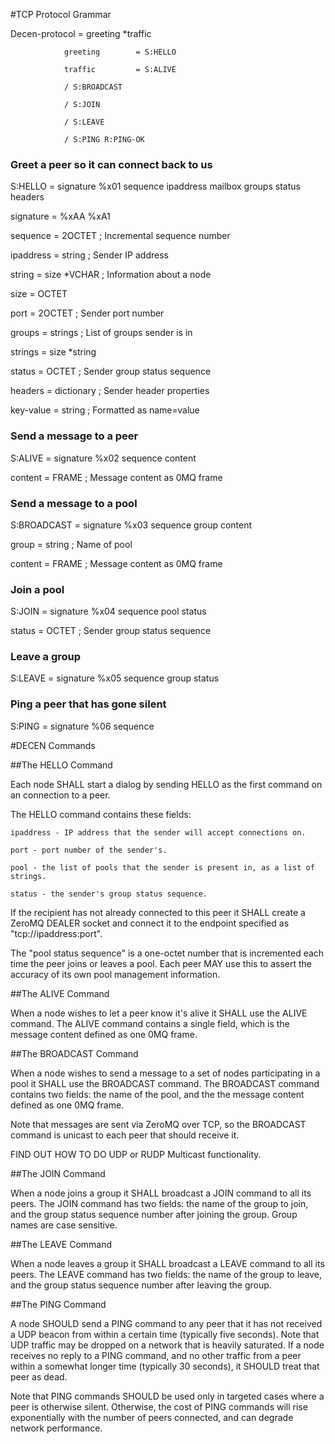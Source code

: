 #TCP Protocol Grammar

Decen-protocol    = greeting *traffic

				greeting        = S:HELLO

				traffic         = S:ALIVE

                / S:BROADCAST

                / S:JOIN

                / S:LEAVE

                / S:PING R:PING-OK

###   Greet a peer so it can connect back to us

S:HELLO         = signature %x01 sequence ipaddress mailbox groups status headers

signature       = %xAA %xA1

sequence        = 2OCTET        ; Incremental sequence number

ipaddress       = string        ; Sender IP address

string          = size *VCHAR   ; Information about a node

size            = OCTET

port            = 2OCTET        ; Sender port number

groups          = strings       ; List of groups sender is in

strings         = size *string

status          = OCTET         ; Sender group status sequence

headers         = dictionary    ; Sender header properties

key-value       = string        ; Formatted as name=value

### Send a message to a peer

S:ALIVE       = signature %x02 sequence content

content         = FRAME         ; Message content as 0MQ frame

### Send a message to a pool

S:BROADCAST         = signature %x03 sequence group content

group           = string        ; Name of pool

content         = FRAME         ; Message content as 0MQ frame

### Join a pool

S:JOIN          = signature %x04 sequence pool status

status          = OCTET         ; Sender group status sequence

### Leave a group

S:LEAVE         = signature %x05 sequence group status

### Ping a peer that has gone silent

S:PING          = signature %06 sequence



#DECEN Commands

##The HELLO Command

Each node SHALL start a dialog by sending HELLO as the first command on an connection to a peer.

The HELLO command contains these fields:

    ipaddress - IP address that the sender will accept connections on.

    port - port number of the sender's.

    pool - the list of pools that the sender is present in, as a list of strings.

    status - the sender's group status sequence.

If the recipient has not already connected to this peer it SHALL create a ZeroMQ DEALER socket and connect it to the endpoint specified as "tcp://ipaddress:port".

The "pool status sequence" is a one-octet number that is incremented each time the peer joins or leaves a pool. Each peer MAY use this to assert the accuracy of its own pool management information.

##The ALIVE Command

When a node wishes to let a peer know it's alive it SHALL use the ALIVE command. The ALIVE command contains a single field, which is the message content defined as one 0MQ frame.

##The BROADCAST Command

When a node wishes to send a message to a set of nodes participating in a pool it SHALL use the BROADCAST command. The BROADCAST command contains two fields: the name of the pool, and the the message content defined as one 0MQ frame.

Note that messages are sent via ZeroMQ over TCP, so the BROADCAST command is unicast to each peer that should receive it.

FIND OUT HOW TO DO UDP or RUDP Multicast functionality.

##The JOIN Command

When a node joins a group it SHALL broadcast a JOIN command to all its peers. The JOIN command has two fields: the name of the group to join, and the group status sequence number after joining the group. Group names are case sensitive.

##The LEAVE Command

When a node leaves a group it SHALL broadcast a LEAVE command to all its peers. The LEAVE command has two fields: the name of the group to leave, and the group status sequence number after leaving the group.

##The PING Command

A node SHOULD send a PING command to any peer that it has not received a UDP beacon from within a certain time (typically five seconds). Note that UDP traffic may be dropped on a network that is heavily saturated. If a node receives no reply to a PING command, and no other traffic from a peer within a somewhat longer time (typically 30 seconds), it SHOULD treat that peer as dead.

Note that PING commands SHOULD be used only in targeted cases where a peer is otherwise silent. Otherwise, the cost of PING commands will rise exponentially with the number of peers connected, and can degrade network performance.

